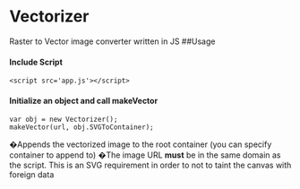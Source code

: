 # Vectorizer
Raster to Vector image converter written in JS
##Usage 
#### Include Script
```
<script src='app.js'></script>
```
#### Initialize an object and call makeVector 

```
var obj = new Vectorizer();
makeVector(url, obj.SVGToContainer);

```
�Appends the vectorized image to the root container (you can specify container to append to)
�The image URL **must** be in the same domain as the script. This is an SVG requirement in order to not to taint the canvas with foreign data

